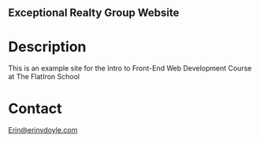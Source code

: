 Exceptional Realty Group Website
----

# Description

This is an example site for the Intro to Front-End Web Development Course at The FlatIron School

# Contact

Erin@erinvdoyle.com


